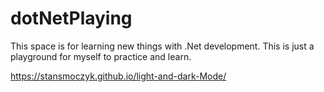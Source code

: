# dotNetPlaying

This space is for learning new things with .Net development. This is just a playground for myself to practice and learn.

  
https://stansmoczyk.github.io/light-and-dark-Mode/  
